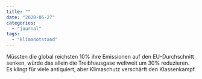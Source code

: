 ```yaml
---
title: ""
date: "2020-06-27"
categories: 
  - "journal"
tags: 
  - "klimanotstand"
---
```


Müssten die global reichsten 10% ihre Emissionen auf den EU-Durchschnitt senken, würde das allein die Treibhausgase weltweit um 30% reduzieren. Es klingt für viele antiquiert, aber Klimaschutz verschärft den Klassenkampf.
